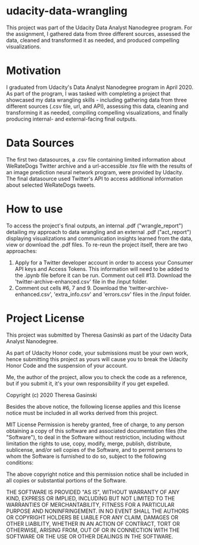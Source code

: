 # udacity-data-wrangling
This project was part of the Udacity Data Analyst Nanodegree program. For the assignment, I gathered data from three different sources, assessed the data, cleaned and transformed it as needed, and produced compelling visualizations. 

# Motivation
I graduated from Udacity's Data Analyst Nanodegree program in April 2020. As part of the program, I was tasked with completing a project that showcased my data wrangling skills - including gathering data from three different sources (.csv file, url, and API), assessing this data, cleaning and transforming it as needed, compiling compelling visualizations, and finally producing internal- and external-facing final outputs. 

# Data Sources
The first two datasources, a .csv file containing limited information about WeRateDogs Twitter archive and a url-accessible .tsv file with the results of an image prediction neural network program, were provided by Udacity. The final datasource used Twitter's API to access additional information about selected WeRateDogs tweets. 

# How to use
To access the project's final outputs, an internal .pdf ("wrangle_report") detailing my approach to data wrangling and an external .pdf ("act_report") displaying visualizations and communication insights learned from the data, view or download the .pdf files. To re-reun the project itself, there are two approaches: 
1. Apply for a Twitter developer account in order to access your Consumer API keys and Access Tokens. This information will need to be added to the .ipynb file before it can be run. Comment out cell #13. Download the 'twitter-archive-enhanced.csv' file in the /input folder.  
2. Comment out cells #6, 7 and 9. Download the 'twitter-archive-enhanced.csv', 'extra_info.csv' and 'errors.csv' files in the /input folder. 

# Project License
This project was submitted by Theresa Gasinski as part of the Udacity Data Analyst Nanodegree.

As part of Udacity Honor code, your submissions must be your own work, hence submitting this project as yours will cause you to break the Udacity Honor Code and the suspension of your account.

Me, the author of the project, allow you to check the code as a reference, but if you submit it, it's your own responsibility if you get expelled.

Copyright (c) 2020 Theresa Gasinski

Besides the above notice, the following license applies and this license notice must be included in all works derived from this project.

MIT License
Permission is hereby granted, free of charge, to any person obtaining a copy of this software and associated documentation files (the "Software"), to deal in the Software without restriction, including without limitation the rights to use, copy, modify, merge, publish, distribute, sublicense, and/or sell copies of the Software, and to permit persons to whom the Software is furnished to do so, subject to the following conditions:

The above copyright notice and this permission notice shall be included in all copies or substantial portions of the Software.

THE SOFTWARE IS PROVIDED "AS IS", WITHOUT WARRANTY OF ANY KIND, EXPRESS OR IMPLIED, INCLUDING BUT NOT LIMITED TO THE WARRANTIES OF MERCHANTABILITY, FITNESS FOR A PARTICULAR PURPOSE AND NONINFRINGEMENT. IN NO EVENT SHALL THE AUTHORS OR COPYRIGHT HOLDERS BE LIABLE FOR ANY CLAIM, DAMAGES OR OTHER LIABILITY, WHETHER IN AN ACTION OF CONTRACT, TORT OR OTHERWISE, ARISING FROM, OUT OF OR IN CONNECTION WITH THE SOFTWARE OR THE USE OR OTHER DEALINGS IN THE SOFTWARE.
